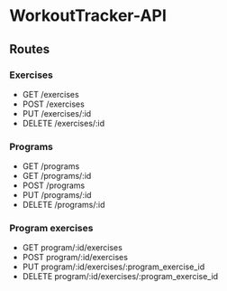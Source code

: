 WorkoutTracker-API
==================

## Routes
### Exercises
- GET /exercises
- POST /exercises
- PUT /exercises/:id
- DELETE /exercises/:id

### Programs
- GET /programs
- GET /programs/:id
- POST /programs
- PUT /programs/:id
- DELETE /programs/:id

### Program exercises
- GET program/:id/exercises
- POST program/:id/exercises
- PUT program/:id/exercises/:program_exercise_id
- DELETE program/:id/exercises/:program_exercise_id
